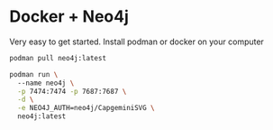 # Docker + Neo4j
Very easy to get started. Install podman or docker on your computer
```bash
podman pull neo4j:latest
```

``` bash
podman run \   
  --name neo4j \
  -p 7474:7474 -p 7687:7687 \
  -d \
  -e NEO4J_AUTH=neo4j/CapgeminiSVG \
  neo4j:latest
```
